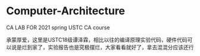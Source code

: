 # Computer-Architecture
CA LAB FOR 2021 spring USTC CA course

承蒙厚爱，这里是USTC18级谭泽霖，相比以往的编译原理实验代码，硬件代码可以说是烂到家了，实验报告也是究极摆烂，大家看看就好了，拿去混混分应该还行

